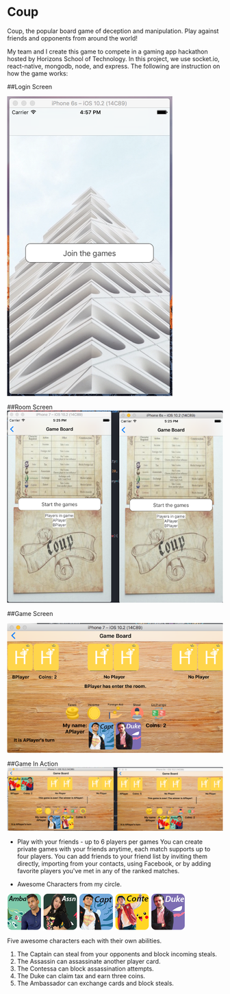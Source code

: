 # Coup
Coup, the popular board game of deception and manipulation. Play against friends and opponents from around the world!

My team and I create this game to compete in a gaming app hackathon hosted by Horizons School of Technology.  In this project, we use socket.io, react-native, mongodb, node, and express. The following are instruction on how the game works:

##Login Screen

![Coup1](https://github.com/TiGaI/Coup/blob/master/Coup1.png "HomePage") 

##Room Screen
![Coup3](https://github.com/TiGaI/Coup/blob/master/coup3.png "HomePage") 

##Game Screen

![alt tag](https://github.com/TiGaI/Coup/blob/master/coup4.png "HomePage")

##Game In Action
![alt tag](https://github.com/TiGaI/Coup/blob/master/coup9.png "HomePage")

- Play with your friends - up to 6 players per games
You can create private games with your friends anytime, each match supports up to four players. You can add friends to your friend list by inviting them directly, importing from your contacts, using Facebook, or by adding favorite players you've met in any of the ranked matches.

- Awesome Characters from my circle.

![alt tag](https://github.com/TiGaI/Coup/blob/master/images/ambassador1.png "HomePage") ![alt tag](https://github.com/TiGaI/Coup/blob/master/images/assassin1.png "HomePage") ![alt tag](https://github.com/TiGaI/Coup/blob/master/images/captain1.png "HomePage") ![alt tag](https://github.com/TiGaI/Coup/blob/master/images/contessa1.png "HomePage") ![alt tag](https://github.com/TiGaI/Coup/blob/master/images/duke1.png "HomePage")

Five awesome characters each with their own abilities. 
1. The Captain can steal from your opponents and block incoming steals. 
2. The Assassin can assassinate another player card. 
3. The Contessa can block assassination attempts. 
4. The Duke can claim tax and earn three coins. 
5. The Ambassador can exchange cards and block steals.
